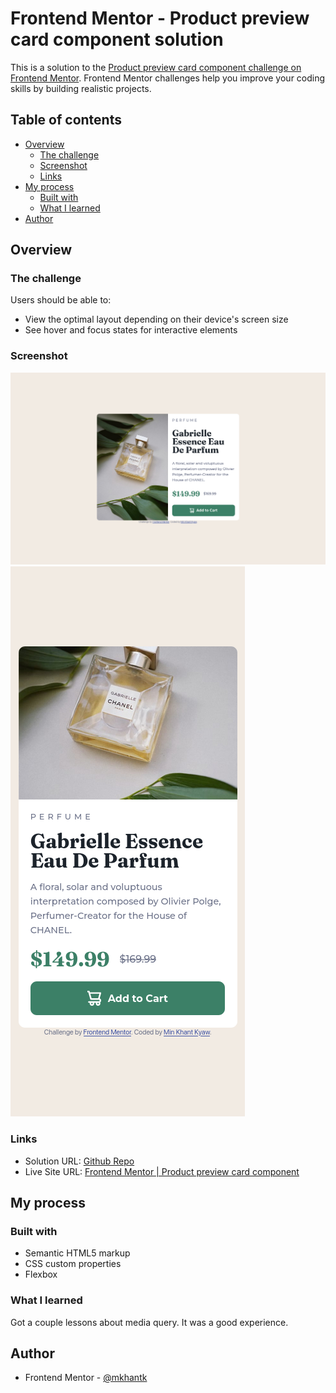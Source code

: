 # Frontend Mentor - Product preview card component solution

This is a solution to the [Product preview card component challenge on Frontend Mentor](https://www.frontendmentor.io/challenges/product-preview-card-component-GO7UmttRfa). Frontend Mentor challenges help you improve your coding skills by building realistic projects. 

## Table of contents

- [Overview](#overview)
  - [The challenge](#the-challenge)
  - [Screenshot](#screenshot)
  - [Links](#links)
- [My process](#my-process)
  - [Built with](#built-with)
  - [What I learned](#what-i-learned)
- [Author](#author)



## Overview

### The challenge

Users should be able to:

- View the optimal layout depending on their device's screen size
- See hover and focus states for interactive elements

### Screenshot

![](/images/Screen%20Shot%202024-05-31%20at%2018.04.32.png)
![](/images/Screen%20Shot%202024-05-31%20at%2018.04.25.png)


### Links

- Solution URL: [Github Repo](https://github.com/mkhantk/product-preview-card)
- Live Site URL: [Frontend Mentor | Product preview card component](https://mkhantk.github.io/product-preview-card/)

## My process

### Built with

- Semantic HTML5 markup
- CSS custom properties
- Flexbox


### What I learned

Got a couple lessons about media query. It was a good experience.




## Author

- Frontend Mentor - [@mkhantk](https://www.frontendmentor.io/profile/mkhantk)


